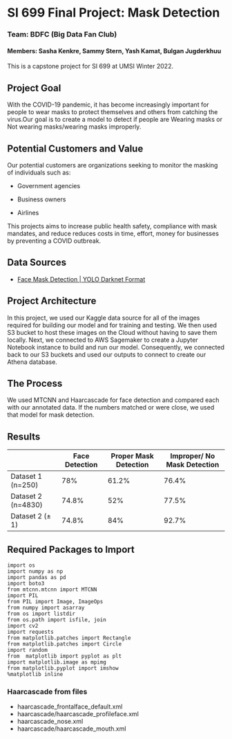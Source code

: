 # SI 699 Final Project: Mask Detection
### Team: BDFC (Big Data Fan Club)
#### Members: Sasha Kenkre, Sammy Stern, Yash Kamat, Bulgan Jugderkhuu

This is a capstone project for SI 699 at UMSI Winter 2022.

## Project Goal
With the COVID-19 pandemic, it has become increasingly important for people to wear masks to protect themselves and others from catching the virus.Our goal is to create a model to detect if people are Wearing masks or Not wearing masks/wearing masks improperly.

## Potential Customers and Value
Our potential customers are organizations seeking to monitor the masking of individuals such as: 

- Government agencies

- Business owners

- Airlines

This projects aims to increase public health safety, compliance with mask mandates, and reduce reduces costs in time, effort, money for businesses by preventing a COVID outbreak.


## Data Sources
* [Face Mask Detection | YOLO Darknet Format](https://www.kaggle.com/datasets/parot99/face-mask-detection-yolo-darknet-format)

## Project Architecture
In this project, we used our Kaggle data source for all of the images required for building our model and for training and testing. We then used S3 bucket to host these images on the Cloud without having to save them locally. Next, we connected to AWS Sagemaker to create a Jupyter Notebook instance to build and run our model. Consequently, we connected back to our S3 buckets and used our outputs to connect to create our Athena database.

## The Process
We used MTCNN and Haarcascade for face detection and compared each with our annotated data. If the numbers matched or were close, we used that model for mask detection.

## Results
|             | Face Detection | Proper Mask Detection | Improper/ No Mask Detection    |
| ----------------| ----------------|------------------------|---------------------------|
| Dataset 1 (n=250)     | 78%    |61.2%   |76.4%   |
| Dataset 2 (n=4830)  | 74.8%       |52%    |77.5%    |
| Dataset 2 (± 1) | 74.8%|84%   | 92.7%  |

## Required Packages to Import
```
import os
import numpy as np
import pandas as pd
import boto3
from mtcnn.mtcnn import MTCNN
import PIL
from PIL import Image, ImageOps
from numpy import asarray
from os import listdir
from os.path import isfile, join
import cv2
import requests
from matplotlib.patches import Rectangle
from matplotlib.patches import Circle
import random
from  matplotlib import pyplot as plt
import matplotlib.image as mpimg
from matplotlib.pyplot import imshow
%matplotlib inline
```

### Haarcascade from files
- haarcascade_frontalface_default.xml
- haarcascade/haarcascade_profileface.xml
- haarcascade_nose.xml
- haarcascade/haarcascade_mouth.xml
